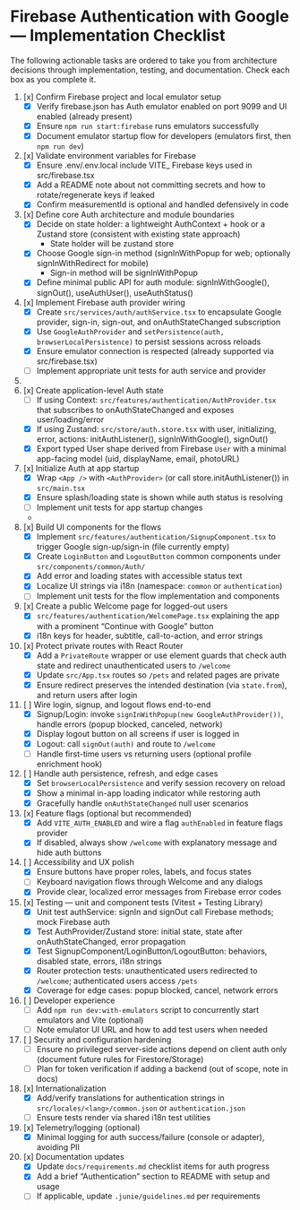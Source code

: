 # Firebase Authentication with Google — Implementation Checklist

The following actionable tasks are ordered to take you from architecture decisions through implementation, testing, and documentation. Check each box as you complete it.

1. [x] Confirm Firebase project and local emulator setup
   - [x] Verify firebase.json has Auth emulator enabled on port 9099 and UI enabled (already present)
   - [x] Ensure `npm run start:firebase` runs emulators successfully
   - [x] Document emulator startup flow for developers (emulators first, then `npm run dev`)

2. [x] Validate environment variables for Firebase
   - [x] Ensure .env/.env.local include VITE_ Firebase keys used in src/firebase.tsx
   - [x] Add a README note about not committing secrets and how to rotate/regenerate keys if leaked
   - [x] Confirm measurementId is optional and handled defensively in code

3. [x] Define core Auth architecture and module boundaries
   - [x] Decide on state holder: a lightweight AuthContext + hook or a Zustand store (consistent with existing state approach)
     - State holder will be zustand store
   - [x] Choose Google sign-in method (signInWithPopup for web; optionally signInWithRedirect for mobile)
     - Sign-in method will be signInWithPopup
   - [x] Define minimal public API for auth module: signInWithGoogle(), signOut(), useAuthUser(), useAuthStatus()

4. [x] Implement Firebase auth provider wiring
   - [x] Create `src/services/auth/authService.tsx` to encapsulate Google provider, sign-in, sign-out, and onAuthStateChanged subscription
   - [x] Use `GoogleAuthProvider` and `setPersistence(auth, browserLocalPersistence)` to persist sessions across reloads
   - [x] Ensure emulator connection is respected (already supported via src/firebase.tsx)
   - [ ] Implement appropriate unit tests for auth service and provider
5. 
6. [x] Create application-level Auth state
   - [ ] If using Context: `src/features/authentication/AuthProvider.tsx` that subscribes to onAuthStateChanged and exposes user/loading/error
   - [x] If using Zustand: `src/store/auth.store.tsx` with user, initializing, error, actions: initAuthListener(), signInWithGoogle(), signOut()
   - [x] Export typed User shape derived from Firebase `User` with a minimal app-facing model (uid, displayName, email, photoURL)

6. [x] Initialize Auth at app startup
   - [x] Wrap `<App />` with `<AuthProvider>` (or call store.initAuthListener()) in `src/main.tsx`
   - [x] Ensure splash/loading state is shown while auth status is resolving
   - [ ] Implement unit tests for app startup changes
   - 
7. [x] Build UI components for the flows
   - [x] Implement `src/features/authentication/SignupComponent.tsx` to trigger Google sign-up/sign-in (file currently empty)
   - [x] Create `LoginButton` and `LogoutButton` common components under `src/components/common/Auth/`
   - [x] Add error and loading states with accessible status text
   - [x] Localize UI strings via i18n (namespace: `common` or `authentication`)
   - [ ] Implement unit tests for the flow implementation and components
   
8. [x] Create a public Welcome page for logged-out users
   - [x] `src/features/authentication/WelcomePage.tsx` explaining the app with a prominent “Continue with Google” button
   - [x] i18n keys for header, subtitle, call-to-action, and error strings

9. [x] Protect private routes with React Router
   - [x] Add a `PrivateRoute` wrapper or use element guards that check auth state and redirect unauthenticated users to `/welcome`
   - [x] Update `src/App.tsx` routes so `/pets` and related pages are private
   - [x] Ensure redirect preserves the intended destination (via `state.from`), and return users after login

10. [ ] Wire login, signup, and logout flows end-to-end
    - [x] Signup/Login: invoke `signInWithPopup(new GoogleAuthProvider())`, handle errors (popup blocked, canceled, network)
    - [x] Display logout button on all screens if user is logged in
    - [x] Logout: call `signOut(auth)` and route to `/welcome`
    - [ ] Handle first-time users vs returning users (optional profile enrichment hook)

11. [ ] Handle auth persistence, refresh, and edge cases
    - [x] Set `browserLocalPersistence` and verify session recovery on reload
    - [x] Show a minimal in-app loading indicator while restoring auth
    - [x] Gracefully handle `onAuthStateChanged` null user scenarios

12. [x] Feature flags (optional but recommended)
    - [x] Add `VITE_AUTH_ENABLED` and wire a flag `authEnabled` in feature flags provider
    - [x] If disabled, always show `/welcome` with explanatory message and hide auth buttons

13. [ ] Accessibility and UX polish
    - [x] Ensure buttons have proper roles, labels, and focus states
    - [ ] Keyboard navigation flows through Welcome and any dialogs
    - [x] Provide clear, localized error messages from Firebase error codes

14. [x] Testing — unit and component tests (Vitest + Testing Library)
    - [x] Unit test authService: signIn and signOut call Firebase methods; mock Firebase auth
    - [x] Test AuthProvider/Zustand store: initial state, state after onAuthStateChanged, error propagation
    - [x] Test SignupComponent/LoginButton/LogoutButton: behaviors, disabled state, errors, i18n strings
    - [x] Router protection tests: unauthenticated users redirected to `/welcome`; authenticated users access `/pets`
    - [x] Coverage for edge cases: popup blocked, cancel, network errors

15. [ ] Developer experience
    - [ ] Add `npm run dev:with-emulators` script to concurrently start emulators and Vite (optional)
    - [ ] Note emulator UI URL and how to add test users when needed

16. [ ] Security and configuration hardening
    - [ ] Ensure no privileged server-side actions depend on client auth only (document future rules for Firestore/Storage)
    - [ ] Plan for token verification if adding a backend (out of scope, note in docs)

17. [x] Internationalization
    - [x] Add/verify translations for authentication strings in `src/locales/<lang>/common.json` or `authentication.json`
    - [ ] Ensure tests render via shared i18n test utilities

18. [x] Telemetry/logging (optional)
    - [x] Minimal logging for auth success/failure (console or adapter), avoiding PII

19. [x] Documentation updates
    - [x] Update `docs/requirements.md` checklist items for auth progress
    - [x] Add a brief “Authentication” section to README with setup and usage
    - [ ] If applicable, update `.junie/guidelines.md` per requirements
